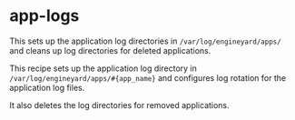 app-logs
========

This sets up the application log directories in `/var/log/engineyard/apps/` and cleans up log directories for deleted applications.

This recipe sets up the application log directory in `/var/log/engineyard/apps/#{app_name}` and configures log rotation for the application log files. 

It also deletes the log directories for removed applications.
